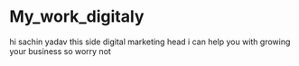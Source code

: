 # My_work_digitaly
hi sachin yadav this side digital marketing head i can help you with growing your business so worry not 
